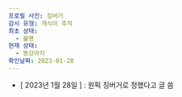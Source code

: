 ```yaml
---
프로필 사진: 징버거
감시 유형: 개식이 추적
최초 상태:
  - 불명
현재 상태:
  - 똥강아지
확인날짜: 2023-01-28
---
```

- [ 2023년 1월 28일 ] : 원픽 징버거로 정했다고 글 씀
